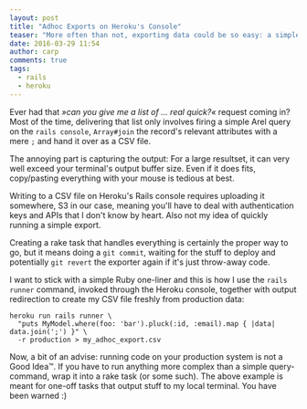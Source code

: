 ```yaml
---
layout: post
title: "Adhoc Exports on Heroku's Console"
teaser: "More often than not, exporting data could be so easy: a simple Ruby one-liner hacked into the production console and then copying its output. It's easy with redirecting the output of the Heroku console into a local export file."
date: 2016-03-29 11:54
author: carp
comments: true
tags:
  - rails
  - heroku
---
```


Ever had that _»can you give me a list of … real quick?«_ request coming in?
Most of the time, delivering that list only involves firing a simple Arel query
on the `rails console`, `Array#join` the record's relevant attributes with a
mere `;` and hand it over as a CSV file.

The annoying part is capturing the output: For a large resultset, it can very
well exceed your terminal's output buffer size. Even if it does fits,
copy/pasting everything with your mouse is tedious at best.

Writing to a CSV file on Heroku's Rails console requires uploading it
somewhere, S3 in our case, meaning you'll have to deal with authentication keys
and APIs that I don't know by heart. Also not my idea of quickly running a
simple export.

Creating a rake task that handles everything is certainly the proper way to go,
but it means doing a `git commit`, waiting for the stuff to deploy and potentially
`git revert` the exporter again if it's just throw-away code.

I want to stick with a simple Ruby one-liner and this is how I use the `rails
runner` command, invoked through the Heroku console, together with output
redirection to create my CSV file freshly from production data:

```shell
heroku run rails runner \
  "puts MyModel.where(foo: 'bar').pluck(:id, :email).map { |data| data.join(';') }" \
  -r production > my_adhoc_export.csv
```

Now, a bit of an advise: running code on your production system is not a Good Idea™.
If you have to run anything more complex than a simple query-command, wrap it into
a rake task (or some such). The above example is meant for one-off tasks that output
stuff to my local terminal. You have been warned :)
